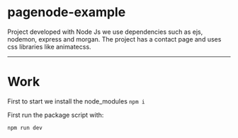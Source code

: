 # pagenode-example
Project developed with Node Js we use dependencies such as ejs, nodemon, express and morgan. The project has a contact page and uses css libraries like animatecss.

***
# Work 

First to start we install the node_modules
```npm i ```


First run the package script with: 

``` npm run dev ```
